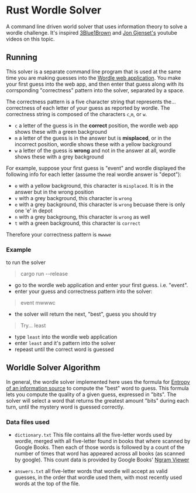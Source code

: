 # Rust Wordle Solver
A command line driven world solver that uses information theory to solve a wordle challenge. 
It's inspired [3Blue1Brown](https://www.youtube.com/watch?v=v68zYyaEmEA) and
[Jon Gjenset's](https://www.youtube.com/watch?v=doFowk4xj7Q) youtube videos on this topic.

## Running
This solver is a separate command line program that is used at the same time you are making guesses into the
[Wordle web application](https://www.nytimes.com/games/wordle/index.html).
You make your first guess into the web app, and then enter that guess along with its corrsponding "correctness" pattern
into the solver, separated by a space. 

The correctness pattern is a five character string that represents the... correctness of each letter of your guess as reported by wordle.
The correctness string is composed of the characters `c`,`m`, or `w`.
- `c` a letter of the guess is in the **correct** position, the wordle web app shows these with a green background
- `m` a letter of the guess is in the answer but is **misplaced**, or in the incorrect position, wordle shows these with a yellow background
- `w` a letter of the guess is **wrong** and not in the answer at all, wordle shows these with a grey background

For example, suppose your first guess is "event" and wordle displayed the following info for each letter (assume the real wordle answer is "depot"):
- `e` with a yellow background, this character is `misplaced`. It is in the answer but in the wrong position
- `v` with a grey background, this character is `wrong`
- `e` with a grey background, this character is `wrong` becuase there is only one 'e' in depot
- `n` with a grey backgroung, this character is `wrong` as well
- `t` with a green background, this character is `correct`

Therefore your correctness pattern is `mwwwe`

### Example
to run the solver
> cargo run --release

- go to the wordle web application and enter your first guess. i.e. "event".
- enter your guess and correctness pattern into the solver:
> event mwwwc

- the solver will return the next, "best", guess you should try
> Try... least
- type `least` into the wordle web application
- enter `least` and it's pattern into the solver
- repeast until the correct word is guessed





## Worldle Solver Algorithm
In general, the wordle solver implemented here uses the formula for
[Entropy of an information source](https://en.wikipedia.org/wiki/Information_theory#Entropy_of_an_information_source) to
compute the "best" word to guess.
This formula lets you compute the quality of a given guess, expressed in "bits".
The solver will select a word that returns the greatest amount "bits" during each turn, until the mystery word 
is guessed correctly.


### Data files used
- `dictionary.txt` This file contains all the five-letter words used by wordle, merged with
all five-letter found in books that where scanned by Google Books. Then each of those words is followed by a count of 
the number of times that word has appeared across all books (as scanned by google). 
This count data is provided by Google Books' [Ngram Viewer](https://storage.googleapis.com/books/ngrams/books/datasetsv3.html)

- `answers.txt` all five-letter words that wordle will accept as valid guesses, in the order that wordle used them,
with most recently used words at the top of the file.
